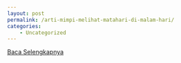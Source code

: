 ```yaml
---
layout: post
permalink: /arti-mimpi-melihat-matahari-di-malam-hari/
categories:
    - Uncategorized
---
```


[Baca Selengkapnya](/03)